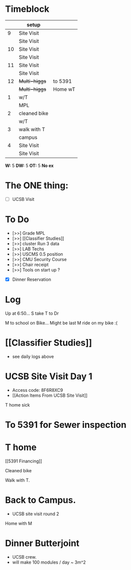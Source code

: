 # Timeblock

|     | setup           |         |
| --- | --------------- | ------- |
| 9   | Site Visit      |         |
|     | Site Visit      |         |
| 10  | Site Visit      |         |
|     | Site Visit      |         |
| 11  | Site Visit      |         |
|     | Site Visit      |         |
| 12  | ~~Multi-higgs~~ | to 5391 |
|     | ~~Multi-higgs~~ | Home wT |
| 1   | w/T             |         |
|     | MPL             |         |
| 2   | cleaned bike    |         |
|     | w/T             |         |
| 3   | walk with T     |         |
|     | campus          |         |
| 4   | Site Visit      |         |
|     | Site Visit      |         |

**W:** 5
**DW:** 5
**OT:** 5
**No ex**

# The ONE thing: 
- [ ] UCSB Visit


# To Do
- [>>] Grade MPL
- [>>]  [[Classifier Studies]]
- [>>]  cluster Run 3 data
- [>>] LAB Techs
- [>>] USCMS 0.5 position
- [>>] CMU Security Course
- [>>] Chair receipt 
- [>>] Tools on start up ?
- [x] Dinner Reservation



# Log

Up at 6:50... S take T to Dr

M to school on Bike... Might be last M ride on my bike :(

# [[Classifier Studies]]
- see daily logs above


# UCSB Site Visit Day 1
-  Access code: 8F6R8XC9
- [[Action Items From UCSB Site Visit]]


T home sick

# To 5391 for Sewer inspection


# T home 


[[5391 Financing]]

Cleaned bike

Walk with T. 

# Back to Campus.
- UCSB site visit round 2

Home with M 

# Dinner Butterjoint 
- UCSB crew. 
- will make 100 modules / day ~ 3m^2 


